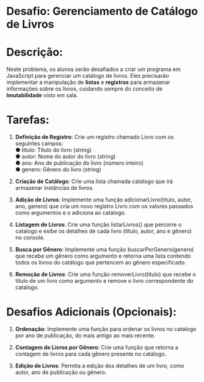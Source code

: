 # Desafio: Gerenciamento de Catálogo de Livros

# Descrição: 
Neste problema, os alunos serão desafiados a criar um programa em JavaScript para gerenciar um catálogo de livros. Eles precisarão implementar a manipulação de **listas** e **registros** para armazenar informações sobre os livros, cuidando sempre do conceito de **Imutabilidade** visto em sala.


# Tarefas:

1. **Definição de Registro**: Crie um registro chamado Livro com os seguintes campos:  
● titulo: Título do livro (string)  
● autor: Nome do autor do livro (string)  
● ano: Ano de publicação do livro (número inteiro)  
● genero: Gênero do livro (string)  

2. **Criação de Catálogo**: Crie uma lista chamada catalogo que irá armazenar instâncias de livros.

3. **Adição de Livros**: Implemente uma função adicionarLivro(titulo, autor, ano, genero) que cria um novo registro Livro com os valores passados como argumentos e o adiciona ao catalogo.    

4. **Listagem de Livros**: Crie uma função listarLivros() que percorre o catalogo e exibe os detalhes de cada livro (título, autor, ano e gênero) no console.  

5. **Busca por Gênero**: Implemente uma função buscarPorGenero(genero) que recebe um gênero como argumento e retorna uma lista contendo todos os livros do catálogo que pertencem ao gênero especificado.  

6. **Remoção de Livros**: Crie uma função removerLivro(titulo) que recebe o título de um livro como argumento e remove o livro correspondente do catalogo.

# Desafios Adicionais (Opcionais):

1. **Ordenação**: Implemente uma função para ordenar os livros no catalogo por ano de publicação, do mais antigo ao mais recente.  

2. **Contagem de Livros por Gênero**: Crie uma função que retorna a contagem de livros para cada gênero presente no catálogo.  

3. **Edição de Livros**: Permita a edição dos detalhes de um livro, como autor, ano de publicação ou gênero.  